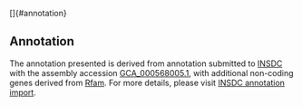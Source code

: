[]{#annotation}

Annotation
----------

The annotation presented is derived from annotation submitted to
[INSDC](http://www.insdc.org) with the assembly accession
[GCA\_000568005.1](http://www.ebi.ac.uk/ena/data/view/GCA_000568005.1),
with additional non-coding genes derived from
[Rfam](http://rfam.xfam.org/). For more details, please visit [INSDC
annotation
import](http://ensemblgenomes.org/info/data/insdc_annotation).
